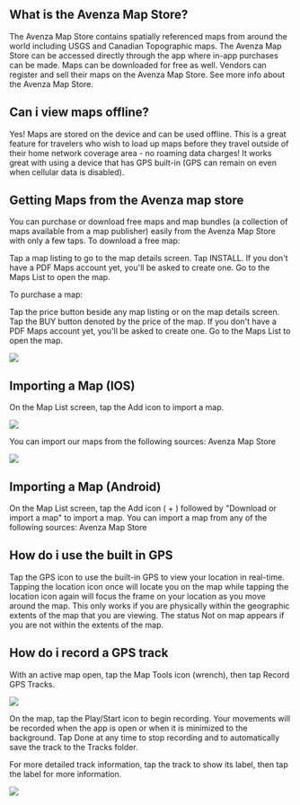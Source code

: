 ## What is the Avenza Map Store?
 
The Avenza Map Store contains spatially referenced maps from around the world including USGS and Canadian Topographic maps. The Avenza Map Store can be accessed directly through the app where in-app purchases can be made. Maps can be downloaded for free as well. Vendors can register and sell their maps on the Avenza Map Store. See more info about the Avenza Map Store.
 
 ## Can i view maps offline?
  
 Yes! Maps are stored on the device and can be used offline. This is a great feature for travelers who wish to load up maps before they travel outside of their home network coverage area - no roaming data charges! It works great with using a device that has GPS built-in (GPS can remain on even when cellular data is disabled).
  
 ## Getting Maps from the Avenza map store
 
 You can purchase or download free maps and map bundles (a collection of maps available from a map publisher) easily from the Avenza Map Store with only a few taps.
 To download a free map:

Tap a map listing to go to the map details screen.
Tap INSTALL.
If you don't have a PDF Maps account yet, you'll be asked to create one.
Go to the Maps List to open the map.

To purchase a map:

Tap the price button beside any map listing or on the map details screen.
Tap the BUY button denoted by the price of the map.
If you don't have a PDF Maps account yet, you'll be asked to create one.
Go to the Maps List to open the map.

![](http://help.avenzamaps.com/customer/portal/attachments/659577)

 
 ## Importing a Map (IOS)
   
 On the Map List screen, tap the Add icon to import a map.
   
 ![](http://help.avenzamaps.com/customer/portal/attachments/657260)
   
 You can import our maps from the following sources:
  Avenza Map Store
   
 ![](http://help.avenzamaps.com/customer/portal/attachments/657261)
   
 ## Importing a Map (Android)
   
 On the Map List screen, tap the Add icon ( + ) followed by "Download or import a map" to import a map.
 You can import a map from any of the following sources:
 Avenza Map Store
   
   
 ## How do i use the built in GPS
    
 Tap the GPS icon to use the built-in GPS to view your location in real-time.
 Tapping the location icon once will locate you on the map while tapping the location icon again will focus the frame on your location as you move around the map.
 This only works if you are physically within the geographic extents of the map that you are viewing.
 The status Not on map appears if you are not within the extents of the map.
    
 ## How do i record a GPS track
    
 With an active map open, tap the Map Tools icon (wrench), then tap Record GPS Tracks. 
 
 ![](http://help.avenzamaps.com/customer/portal/attachments/657347)
 
 On the map, tap the Play/Start icon to begin recording. Your movements will be recorded when the app is open or when it is minimized to the background. Tap Done at any time to stop recording and to automatically save the track to the Tracks folder.

 For more detailed track information, tap the track to show its label, then tap the label for more information.
 
 ![](http://help.avenzamaps.com/customer/portal/attachments/657360)
 
 